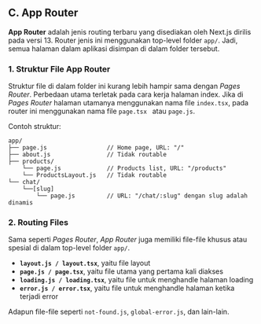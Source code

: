 ## C. App Router

**App Router** adalah jenis routing terbaru yang disediakan oleh Next.js dirilis pada versi 13. Router jenis ini menggunakan top-level folder `app/`. Jadi, semua halaman dalam aplikasi disimpan di dalam folder tersebut.

### 1. **Struktur File App Router**
Struktur file di dalam folder ini kurang lebih hampir sama dengan _Pages Router_. Perbedaan utama terletak pada cara kerja halaman index. Jika di _Pages Router_ halaman utamanya menggunakan nama file `index.tsx`, pada router ini menggunakan nama file `page.tsx ` atau `page.js`.

Contoh struktur:

```text
app/
├── page.js                 // Home page, URL: "/"
├── about.js                // Tidak routable
├── products/
    └── page.js             // Products list, URL: "/products"
    └── ProductsLayout.js   // Tidak routable
└── chat/
    └──[slug]
        └── page.js         // URL: "/chat/:slug" dengan slug adalah dinamis
```

### 2. **Routing Files**
Sama seperti _Pages Router_, _App Router_ juga memiliki file-file khusus atau spesial di dalam top-level folder `app/`.

- **`layout.js / layout.tsx`**, yaitu file layout
- **`page.js / page.tsx`**, yaitu file utama yang pertama kali diakses
- **`loading.js / loading.tsx`**, yaitu file untuk menghandle halaman loading
- **`error.js / error.tsx`**, yaitu file untuk menghandle halaman ketika terjadi error

Adapun file-file seperti `not-found.js`, `global-error.js`, dan lain-lain.